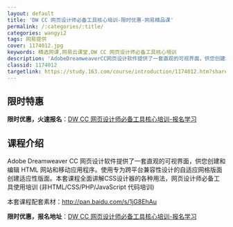 ```yaml
---
layout: default
title: 'DW CC 网页设计师必备工具核心培训-限时优惠-网易精品课'
permalink: /:categories/:title/
categories: wangyi2
tags: 网易提供
cover: 1174012.jpg
keywords: 精选网课,网易云课堂,DW CC 网页设计师必备工具核心培训
description: 'AdobeDreamweaverCC网页设计软件提供了一套直观的可视界面，供您创建和编辑HTML网站和移动应用程序。使用'
classid: 1174012
targetlink: https://study.163.com/course/introduction/1174012.htm?share=1&shareId=1025206652&utm_campaign=share&utm_medium=iphoneShare&utm_source=&utm_u=1025206652
---
```


## 限时特惠

**限时优惠，火速报名**：[DW CC 网页设计师必备工具核心培训-报名学习](https://study.163.com/course/introduction/1174012.htm?share=1&shareId=1025206652&utm_campaign=share&utm_medium=iphoneShare&utm_source=&utm_u=1025206652)

## 课程介绍

Adobe Dreamweaver CC 网页设计软件提供了一套直观的可视界面，供您创建和编辑 HTML 网站和移动应用程序。使用专为跨平台兼容性设计的自适应网格版面创建适应性版面。本套课程全面讲解CSS设计器的各种用法，网页设计师必备工具使用培训  (非HTML/CSS/PHP/JavaScript 代码培训)



本套课程配套素材：http://pan.baidu.com/s/1jG8EhAu

**限时优惠，报名地址**：[DW CC 网页设计师必备工具核心培训-报名学习](https://study.163.com/course/introduction/1174012.htm?share=1&shareId=1025206652&utm_campaign=share&utm_medium=iphoneShare&utm_source=&utm_u=1025206652)

